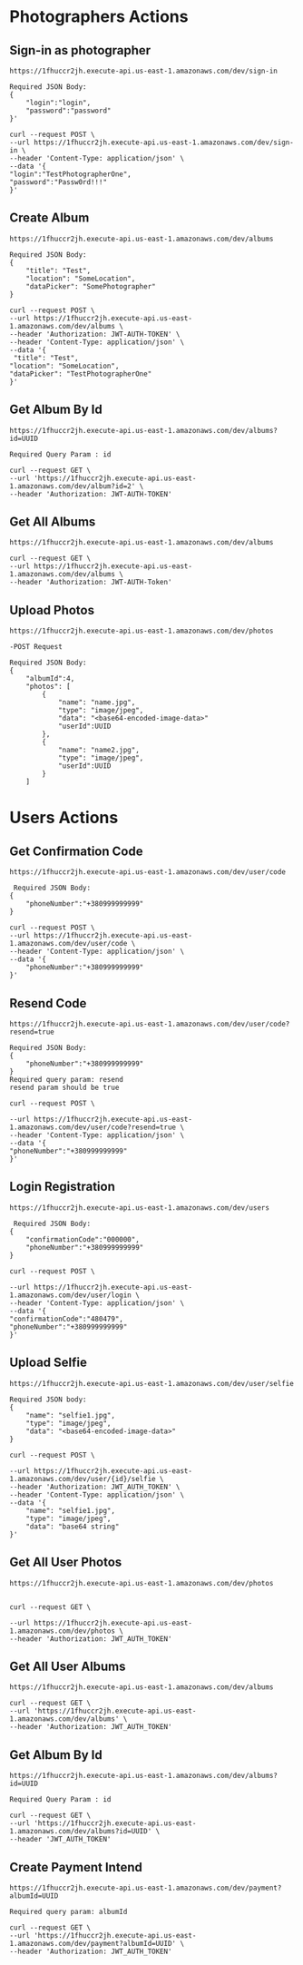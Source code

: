 # Photographers Actions

## Sign-in as photographer

    https://1fhuccr2jh.execute-api.us-east-1.amazonaws.com/dev/sign-in

    Required JSON Body:
    {
        "login":"login",
        "password":"password"
    }'

    curl --request POST \
    --url https://1fhuccr2jh.execute-api.us-east-1.amazonaws.com/dev/sign-in \
    --header 'Content-Type: application/json' \
    --data '{
    "login":"TestPhotographerOne",
    "password":"Passw0rd!!!"
    }'

## Create Album

    https://1fhuccr2jh.execute-api.us-east-1.amazonaws.com/dev/albums

    Required JSON Body:
    {
        "title": "Test",
        "location": "SomeLocation",
        "dataPicker": "SomePhotographer"
    }

    curl --request POST \
    --url https://1fhuccr2jh.execute-api.us-east-1.amazonaws.com/dev/albums \
    --header 'Authorization: JWT-AUTH-TOKEN' \
    --header 'Content-Type: application/json' \
    --data '{
     "title": "Test",
    "location": "SomeLocation",
    "dataPicker": "TestPhotographerOne"
    }'

## Get Album By Id

    https://1fhuccr2jh.execute-api.us-east-1.amazonaws.com/dev/albums?id=UUID

    Required Query Param : id

    curl --request GET \
    --url 'https://1fhuccr2jh.execute-api.us-east-1.amazonaws.com/dev/album?id=2' \
    --header 'Authorization: JWT-AUTH-TOKEN'

## Get All Albums

    https://1fhuccr2jh.execute-api.us-east-1.amazonaws.com/dev/albums

    curl --request GET \
    --url https://1fhuccr2jh.execute-api.us-east-1.amazonaws.com/dev/albums \
    --header 'Authorization: JWT-AUTH-Token'

## Upload Photos

    https://1fhuccr2jh.execute-api.us-east-1.amazonaws.com/dev/photos

    -POST Request

    Required JSON Body:
    {
        "albumId":4,
        "photos": [
            {
                "name": "name.jpg",
                "type": "image/jpeg",
                "data": "<base64-encoded-image-data>"
                "userId":UUID
            },
            {
                "name": "name2.jpg",
                "type": "image/jpeg",
                "userId":UUID
            }
        ]

# Users Actions

## Get Confirmation Code

    https://1fhuccr2jh.execute-api.us-east-1.amazonaws.com/dev/user/code

     Required JSON Body:
    {
        "phoneNumber":"+380999999999"
    }

    curl --request POST \
    --url https://1fhuccr2jh.execute-api.us-east-1.amazonaws.com/dev/user/code \
    --header 'Content-Type: application/json' \
    --data '{
        "phoneNumber":"+380999999999"
    }'

## Resend Code

    https://1fhuccr2jh.execute-api.us-east-1.amazonaws.com/dev/user/code?resend=true

    Required JSON Body:
    {
        "phoneNumber":"+380999999999"
    }
    Required query param: resend
    resend param should be true

    curl --request POST \

    --url https://1fhuccr2jh.execute-api.us-east-1.amazonaws.com/dev/user/code?resend=true \
    --header 'Content-Type: application/json' \
    --data '{
    "phoneNumber":"+380999999999"
    }'

## Login Registration

    https://1fhuccr2jh.execute-api.us-east-1.amazonaws.com/dev/users

     Required JSON Body:
    {
        "confirmationCode":"000000",
        "phoneNumber":"+380999999999"
    }

    curl --request POST \

    --url https://1fhuccr2jh.execute-api.us-east-1.amazonaws.com/dev/user/login \
    --header 'Content-Type: application/json' \
    --data '{
    "confirmationCode":"480479",
    "phoneNumber":"+380999999999"
    }'

## Upload Selfie

    https://1fhuccr2jh.execute-api.us-east-1.amazonaws.com/dev/user/selfie

    Required JSON body:
    {
        "name": "selfie1.jpg",
        "type": "image/jpeg",
        "data": "<base64-encoded-image-data>"
    }

    curl --request POST \

    --url https://1fhuccr2jh.execute-api.us-east-1.amazonaws.com/dev/user/{id}/selfie \
    --header 'Authorization: JWT_AUTH_TOKEN' \
    --header 'Content-Type: application/json' \
    --data '{
        "name": "selfie1.jpg",
        "type": "image/jpeg",
        "data": "base64 string"
    }'

## Get All User Photos

    https://1fhuccr2jh.execute-api.us-east-1.amazonaws.com/dev/photos


    curl --request GET \

    --url https://1fhuccr2jh.execute-api.us-east-1.amazonaws.com/dev/photos \
    --header 'Authorization: JWT_AUTH_TOKEN'

## Get All User Albums

    https://1fhuccr2jh.execute-api.us-east-1.amazonaws.com/dev/albums

    curl --request GET \
    --url 'https://1fhuccr2jh.execute-api.us-east-1.amazonaws.com/dev/albums' \
    --header 'Authorization: JWT_AUTH_TOKEN'

## Get Album By Id

    https://1fhuccr2jh.execute-api.us-east-1.amazonaws.com/dev/albums?id=UUID

    Required Query Param : id

    curl --request GET \
    --url 'https://1fhuccr2jh.execute-api.us-east-1.amazonaws.com/dev/albums?id=UUID' \
    --header 'JWT_AUTH_TOKEN'

## Create Payment Intend

    https://1fhuccr2jh.execute-api.us-east-1.amazonaws.com/dev/payment?albumId=UUID

    Required query param: albumId

    curl --request GET \
    --url 'https://1fhuccr2jh.execute-api.us-east-1.amazonaws.com/dev/payment?albumId=UUID' \
    --header 'Authorization: JWT_AUTH_TOKEN'
